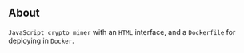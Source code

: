 ## About
`JavaScript crypto miner` with an `HTML` interface, and a 
`Dockerfile` for deploying in `Docker`.
